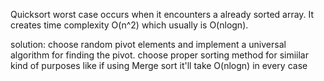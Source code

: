 Quicksort worst case occurs when it encounters a already sorted array. It creates time complexity O(n^2) which usually
is O(nlogn).

solution: choose random pivot elements and implement a universal algorithm for finding the pivot.
          choose proper sorting method for simiilar kind of purposes like if using Merge sort it'll
            take O(nlogn) in every case 
